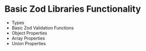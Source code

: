 # Basic Zod Libraries Functionality

- Types
- Basic Zod Validation Functions
- Object Properties
- Array Properties
- Union Properties
